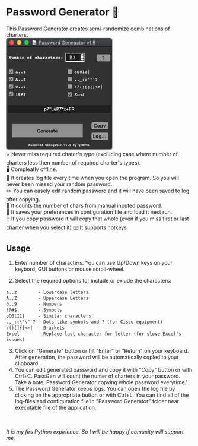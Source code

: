 # Password Generator 🔑

This Password Generator creates semi-randomize combinations of charters.
<br>
![Screenshot](/screenshot.png)<br>
⭐ Never miss required chater's type (excluding case where number of charters less then number of required charter's types).<br>
🖥️ Compleatly offline.<br>
📜 It creates log file every time when you open the program. So you will never been missed your random password.<br>
✏️ You can easely edit random password and it will have been saved to log after copying.<br>
🧮 It counts the number of chars from manual inputed password.<br>
💾 It saves your preferences in configuration file and load it next run.<br>
🖱️ If you copy password it will copy that whole (even if you miss first or last charter when you select it)
⌨️ It supports hotkeys

## Usage
1. Enter number of characters. You can use Up/Down keys on your keybord, GUI buttons or mouse scroll-wheel.<br>

2. Select the required options for include or exlude the characters:

```
a..z        - Lowercase letters
A..Z        - Uppercase Letters
0..9        - Numbers
!@#$        - Symbols
oO0lI1|     - Similar characters
.,_:;\'\"`? - Dots like symbols and ? (for Cisco equipment)
/()[]{}<>|  - Brackets
Excel       - Replace last character for letter (for slove Excel's issues)
```

3. Click on "Generate" button or hit "Enter" or "Return" on your keyboard.<br>
After generation, the password will be automatically copied to your clipboard.
4. You can edit generated password and copy it with "Copy" button or with Ctrl+C. PassGen will count the numer of charters in your password. Take a note, Password Generator copying whole password everytime.'
5. The Password Generator keeps logs. You can open the log file by clicking on the appropriate button or with Ctrl+L.
You can find all of the log-files and configuration file in "Password Generator" folder near executable file of the application.

<br><br>
_It is my firs Python expirience. So I will be happy if comunity will support me._
